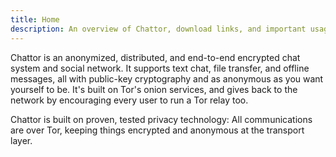 ```yaml
---
title: Home
description: An overview of Chattor, download links, and important usage info.
---
```


Chattor is an anonymized, distributed, and end-to-end encrypted chat system and social network.
It supports text chat, file transfer, and offline messages, all with public-key cryptography and as anonymous as you want yourself to be.
It's built on Tor's onion services, and gives back to the network by encouraging every user to run a Tor relay too.

Chattor is built on proven, tested privacy technology:
All communications are over Tor, keeping things encrypted and anonymous at the transport layer.


